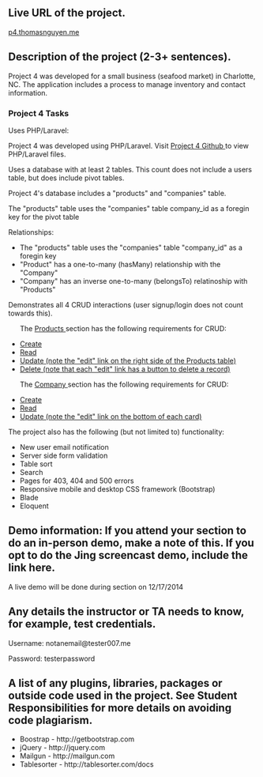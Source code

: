 <h2> Live URL of the project. </h2>
<p> <a href="p4.thomasnguyen.me"> p4.thomasnguyen.me </a> <p>




<h2> Description of the project (2-3+ sentences). </h2>

<p> Project 4 was developed for a small business (seafood market) in Charlotte, NC. The application includes a process to manage inventory and contact information.</p>


<h3> Project 4 Tasks </h3>

<p class="lead"> Uses PHP/Laravel: </p>
<p> Project 4 was developed using PHP/Laravel. Visit <a href="https://github.com/thomasnguyen704/p4"> Project 4 Github </a> to view PHP/Laravel files. </p>


<p class="lead"> Uses a database with at least 2 tables. This count does not include a users table, but does include pivot tables. </p>
<p> Project 4's database includes a "products" and "companies" table. </p>

<p> The "products" table uses the "companies" table company_id as a foregin key for the pivot table </p>

<p> Relationships: </p>
<ul>
	<li> The "products" table uses the "companies" table "company_id" as a foregin key</li>
	<li> "Product" has a one-to-many (hasMany) relationship with the "Company" </li>
	<li> "Company" has an inverse one-to-many (belongsTo) relatinoship with "Products" </li>
</ul>


<p class="lead"> Demonstrates all 4 CRUD interactions (user signup/login does not count towards this). </p>
<ul> <p> The <a href="p4.thomasnguyen.me/product"> Products </a> section has the following requirements for CRUD: </p>
	<li> <a href="p4.thomasnguyen.me/product/create"> Create </a></li>
	<li> <a href="p4.thomasnguyen.me/product"> Read </a></li>
	<li> <a href="p4.thomasnguyen.me/product/"> Update (note the "edit" link on the right side of the Products table) </a> </li>
	<li> <a href="p4.thomasnguyen.me/product/edit/1"> Delete (note that each "edit" link has a button to delete a record) </a> </li>
</ul>
<ul> <p> The <a href="p4.thomasnguyen.me/company"> Company </a> section has the following requirements for CRUD: </p>
	<li><a href="http://p4.thomasnguyen.me/company/create"> Create </a></li>
	<li><a href="http://p4.thomasnguyen.me/company/"> Read </a></li>
	<li><a href="http://p4.thomasnguyen.me/company/"> Update (note the "edit" link on the bottom of each card) </a></li>
</ul>


<p class="lead"> The project also has the following (but not limited to) functionality: </p>
	<ul>
		<li> New user email notification </li>
		<li> Server side form validation </li>
		<li> Table sort </li>
		<li> Search </li>
		<li> Pages for 403, 404 and 500 errors </li>
		<li> Responsive mobile and desktop CSS framework (Bootstrap) </li>
		<li> Blade </li>
		<li> Eloquent </li>
	</ul>





<h2> Demo information: If you attend your section to do an in-person demo, make a note of this. If you opt to do the Jing screencast demo, include the link here. </h2>
<p> A live demo will be done during section on 12/17/2014 </p>



<h2> Any details the instructor or TA needs to know, for example, test credentials. </h2>
<p> Username: notanemail@tester007.me </p>
<p> Password: testerpassword </p>



<h2> A list of any plugins, libraries, packages or outside code used in the project. See Student Responsibilities for more details on avoiding code plagiarism. </h2>
<ul>
	<li> Boostrap - http://getbootstrap.com </li>
	<li> jQuery - http://jquery.com </li>
	<li> Mailgun - http://mailgun.com </li>
	<li> Tablesorter - http://tablesorter.com/docs </li>
</ul>


